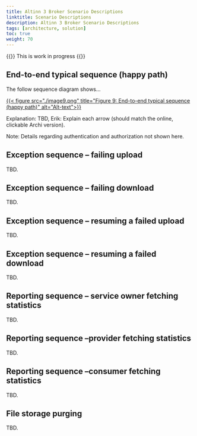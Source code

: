 ```yaml
---
title: Altinn 3 Broker Scenario Descriptions
linktitle: Scenario Descriptions
description: Altinn 3 Broker Scenario Descriptions
tags: [architecture, solution]
toc: true
weight: 70
---
```


{{<notice warning>}} <!-- info -->
This is work in progress
{{</notice>}}


## End-to-end typical sequence (happy path)

The follow sequence diagram shows…

[{{< figure src="./image9.png" title="Figure 9: End-to-end typical sequence (happy path)" alt="Alt-text">}}](https://www.vg.no)

Explanation: TBD, Erik: Explain each arrow (should match the online,
clickable Archi version).

<span class="mark">Note: Details regarding authentication and
authorization not shown here.</span>

## Exception sequence – failing upload

TBD.

## Exception sequence – failing download

TBD.

## Exception sequence – resuming a failed upload

TBD.

## Exception sequence – resuming a failed download

TBD.

## Reporting sequence – service owner fetching statistics

TBD.

## Reporting sequence –provider fetching statistics

TBD.

## Reporting sequence –consumer fetching statistics

TBD.

## File storage purging 

TBD.